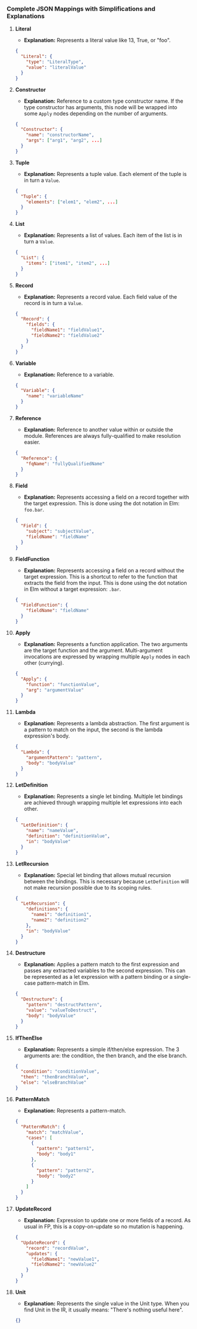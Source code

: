 ### Complete JSON Mappings with Simplifications and Explanations

1. **Literal**
    - **Explanation:** Represents a literal value like 13, True, or "foo".
    ```json
    {
      "Literal": {
        "type": "LiteralType",
        "value": "literalValue"
      }
    }
    ```

2. **Constructor**
    - **Explanation:** Reference to a custom type constructor name. If the type constructor has arguments, this node will be wrapped into some `Apply` nodes depending on the number of arguments.
    ```json
    {
      "Constructor": {
        "name": "constructorName",
        "args": ["arg1", "arg2", ...]
      }
    }
    ```

3. **Tuple**
    - **Explanation:** Represents a tuple value. Each element of the tuple is in turn a `Value`.
    ```json
    {
      "Tuple": {
        "elements": ["elem1", "elem2", ...]
      }
    }
    ```

4. **List**
    - **Explanation:** Represents a list of values. Each item of the list is in turn a `Value`.
    ```json
    {
      "List": {
        "items": ["item1", "item2", ...]
      }
    }
    ```

5. **Record**
    - **Explanation:** Represents a record value. Each field value of the record is in turn a `Value`.
    ```json
    {
      "Record": {
        "fields": {
          "fieldName1": "fieldValue1",
          "fieldName2": "fieldValue2"
        }
      }
    }
    ```

6. **Variable**
    - **Explanation:** Reference to a variable.
    ```json
    {
      "Variable": {
        "name": "variableName"
      }
    }
    ```

7. **Reference**
    - **Explanation:** Reference to another value within or outside the module. References are always fully-qualified to make resolution easier.
    ```json
    {
      "Reference": {
        "fqName": "fullyQualifiedName"
      }
    }
    ```

8. **Field**
    - **Explanation:** Represents accessing a field on a record together with the target expression. This is done using the dot notation in Elm: `foo.bar`.
    ```json
    {
      "Field": {
        "subject": "subjectValue",
        "fieldName": "fieldName"
      }
    }
    ```

9. **FieldFunction**
    - **Explanation:** Represents accessing a field on a record without the target expression. This is a shortcut to refer to the function that extracts the field from the input. This is done using the dot notation in Elm without a target expression: `.bar`.
    ```json
    {
      "FieldFunction": {
        "fieldName": "fieldName"
      }
    }
    ```

10. **Apply**
    - **Explanation:** Represents a function application. The two arguments are the target function and the argument. Multi-argument invocations are expressed by wrapping multiple `Apply` nodes in each other (currying).
    ```json
    {
      "Apply": {
        "function": "functionValue",
        "arg": "argumentValue"
      }
    }
    ```

11. **Lambda**
    - **Explanation:** Represents a lambda abstraction. The first argument is a pattern to match on the input, the second is the lambda expression's body.
    ```json
    {
      "Lambda": {
        "argumentPattern": "pattern",
        "body": "bodyValue"
      }
    }
    ```

12. **LetDefinition**
    - **Explanation:** Represents a single let binding. Multiple let bindings are achieved through wrapping multiple let expressions into each other.
    ```json
    {
      "LetDefinition": {
        "name": "nameValue",
        "definition": "definitionValue",
        "in": "bodyValue"
      }
    }
    ```

13. **LetRecursion**
    - **Explanation:** Special let binding that allows mutual recursion between the bindings. This is necessary because `LetDefinition` will not make recursion possible due to its scoping rules.
    ```json
    {
      "LetRecursion": {
        "definitions": {
          "name1": "definition1",
          "name2": "definition2"
        },
        "in": "bodyValue"
      }
    }
    ```

14. **Destructure**
    - **Explanation:** Applies a pattern match to the first expression and passes any extracted variables to the second expression. This can be represented as a let expression with a pattern binding or a single-case pattern-match in Elm.
    ```json
    {
      "Destructure": {
        "pattern": "destructPattern",
        "value": "valueToDestruct",
        "body": "bodyValue"
      }
    }
    ```

15. **IfThenElse**
    - **Explanation:** Represents a simple if/then/else expression. The 3 arguments are: the condition, the then branch, and the else branch.
    ```json
    {
      "condition": "conditionValue",
      "then": "thenBranchValue",
      "else": "elseBranchValue"
    }
    ```

16. **PatternMatch**
    - **Explanation:** Represents a pattern-match.
    ```json
    {
      "PatternMatch": {
        "match": "matchValue",
        "cases": [
          {
            "pattern": "pattern1",
            "body": "body1"
          },
          {
            "pattern": "pattern2",
            "body": "body2"
          }
        ]
      }
    }
    ```

17. **UpdateRecord**
    - **Explanation:** Expression to update one or more fields of a record. As usual in FP, this is a copy-on-update so no mutation is happening.
    ```json
    {
      "UpdateRecord": {
        "record": "recordValue",
        "updates": {
          "fieldName1": "newValue1",
          "fieldName2": "newValue2"
        }
      }
    }
    ```

18. **Unit**
    - **Explanation:** Represents the single value in the Unit type. When you find Unit in the IR, it usually means: "There's nothing useful here".
    ```json
    {}
    ```

